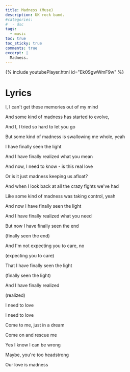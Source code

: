```yaml
---
title: Madness (Muse)
description: UK rock band.
#categories:
#  - dsc
tags:
  - music
toc: true
toc_sticky: true
comments: true
excerpt: |
  Madness.
---
```


{% include youtubePlayer.html id="Ek0SgwWmF9w" %}

# Lyrics

I, I can't get these memories out of my mind

And some kind of madness has started to evolve,

And I, I tried so hard to let you go

But some kind of madness is swallowing me whole, yeah

I have finally seen the light

And I have finally realized what you mean

And now, I need to know - is this real love

Or is it just madness keeping us afloat?

And when I look back at all the crazy fights we've had

Like some kind of madness was taking control, yeah

And now I have finally seen the light

And I have finally realized what you need

But now I have finally seen the end

(finally seen the end)

And I'm not expecting you to care, no

(expecting you to care)

That I have finally seen the light

(finally seen the light)

And I have finally realized

(realized)

I need to love

I need to love

Come to me, just in a dream

Come on and rescue me

Yes I know I can be wrong

Maybe, you're too headstrong

Our love is madness
